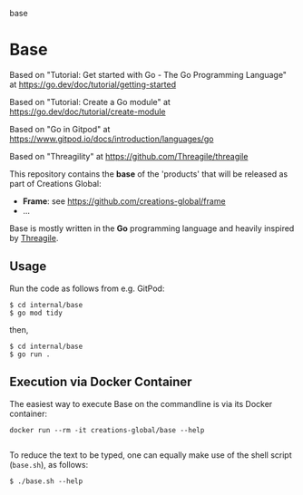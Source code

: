 base
# Base

Based on "Tutorial: Get started with Go - The Go Programming Language" at https://go.dev/doc/tutorial/getting-started

Based on "Tutorial: Create a Go module" at https://go.dev/doc/tutorial/create-module

Based on "Go in Gitpod" at https://www.gitpod.io/docs/introduction/languages/go

Based on "Threagility" at https://github.com/Threagile/threagile

This repository contains the **base** of the 'products' that will be released as part of Creations Global:

- **Frame**: see https://github.com/creations-global/frame
- ...

Base is mostly written in the **Go** programming language and heavily inspired by [Threagile](https://github.com/Threagile/threagile).

## Usage

Run the code as follows from e.g. GitPod:

```
$ cd internal/base
$ go mod tidy
```

then,

```
$ cd internal/base
$ go run .
```

## Execution via Docker Container

The easiest way to execute Base on the commandline is via its Docker container:

```
docker run --rm -it creations-global/base --help


```

To reduce the text to be typed, one can equally make use of the shell script (```base.sh```), as follows:

```
$ ./base.sh --help
```